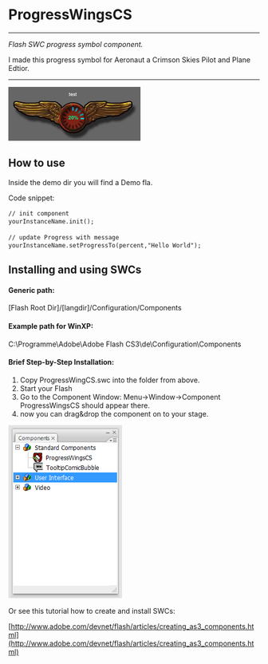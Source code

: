 # ProgressWingsCS

-----------------------------------

*Flash SWC progress symbol component.*

I made this progress symbol for Aeronaut a Crimson Skies Pilot and Plane Edtior.

-----------------------------------

![Progress Wings](https://github.com/HerbertV/ProgressWingsCS/blob/master/images/ProgressWingsCS.png?raw=true)

## How to use
Inside the demo dir you will find a Demo fla.

Code snippet:

	// init component
	yourInstanceName.init();
	
	// update Progress with message
	yourInstanceName.setProgressTo(percent,"Hello World");



## Installing and using SWCs


#### Generic path:
[Flash Root Dir]/[langdir]/Configuration/Components


#### Example path for WinXP:
C:\Programme\Adobe\Adobe Flash CS3\de\Configuration\Components


#### Brief Step-by-Step Installation:
1. 	Copy ProgressWingCS.swc into the folder from above.
2. 	Start your Flash 
3. 	Go to the Component Window: Menu->Window->Component
	ProgressWingsCS should appear there.
4.	now you can drag&drop the component on to your stage.

![Component Instpector](https://github.com/HerbertV/ProgressWingsCS/blob/master/images/ComponentInspector.png?raw=true)


Or see this tutorial how to create and install SWCs:

[http://www.adobe.com/devnet/flash/articles/creating_as3_components.html](http://www.adobe.com/devnet/flash/articles/creating_as3_components.html)
